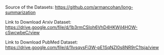 Source of the Datasets: https://github.com/armancohan/long-summarization

Link to Download Arxiv Dataset: https://drive.google.com/file/d/1b3rmCSIoh6VhD4HKWjI4HOW-cSwcwbeC/view

Link to Download PubMed Dataset: https://drive.google.com/file/d/1lvsqvsFi3W-pE1SqNZI0s8NR9rC1tsja/view
